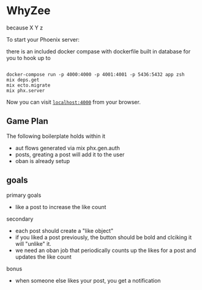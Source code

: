 # WhyZee

because X Y z

To start your Phoenix server:

there is an included docker compase with dockerfile built in database for you to hook up to

```

docker-compose run -p 4000:4000 -p 4001:4001 -p 5436:5432 app zsh
mix deps.get
mix ecto.migrate
mix phx.server

```


Now you can visit [`localhost:4000`](http://localhost:4000) from your browser.

## Game Plan

The following boilerplate holds within it 
- aut flows generated via mix phx.gen.auth
- posts, greating a post will add it to the user
- oban is already setup

## goals
primary goals
- like a post to increase the like count

secondary
- each post should create a "like object"
- if you liked a post previously, the button should be bold and clciking it will "unlike" it.
- we need an oban job that periodically counts up the likes for a post and updates the like count

bonus
- when someone else likes your post, you get a notification
